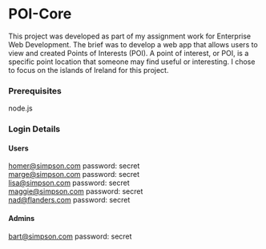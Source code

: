 # POI-Core

This project was developed as part of my assignment work for 
Enterprise Web Development. The brief was to develop a web app
that allows users to view and created Points of Interests (POI).
A point of interest, or POI, is a specific point location that someone may find
useful or interesting. I chose to focus on the islands of Ireland for this project.

### Prerequisites
node.js

### Login Details

#### Users
homer@simpson.com password: secret  
marge@simpson.com password: secret  
lisa@simpson.com password: secret  
maggie@simpson.com password: secret  
nad@flanders.com password: secret

#### Admins
bart@simpson.com password: secret  


